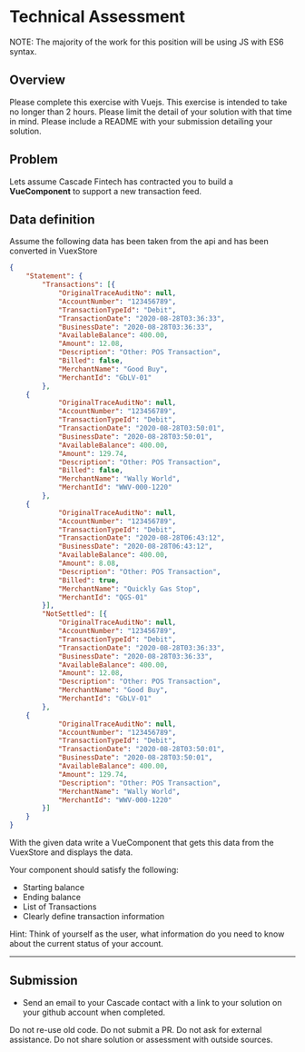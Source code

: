 # Technical Assessment
NOTE: The majority of the work for this position will be using JS with ES6 syntax.

## Overview
Please complete this exercise with Vuejs. This exercise is intended to take no longer than 2 hours.  Please limit the detail of your solution with that time in mind.  Please include a README with your submission detailing your solution.

## Problem
Lets assume Cascade Fintech has contracted you to build a **VueComponent** to support a new transaction feed.  

## Data definition

Assume the following data has been taken from the api and has been converted in VuexStore
```json
{
	"Statement": {
		"Transactions": [{
			"OriginalTraceAuditNo": null,
			"AccountNumber": "123456789",
			"TransactionTypeId": "Debit",
			"TransactionDate": "2020-08-28T03:36:33",
			"BusinessDate": "2020-08-28T03:36:33",
			"AvailableBalance": 400.00,
			"Amount": 12.08,
			"Description": "Other: POS Transaction",
			"Billed": false,
			"MerchantName": "Good Buy",
			"MerchantId": "GbLV-01"
		},
    {
			"OriginalTraceAuditNo": null,
			"AccountNumber": "123456789",
			"TransactionTypeId": "Debit",
			"TransactionDate": "2020-08-28T03:50:01",
			"BusinessDate": "2020-08-28T03:50:01",
			"AvailableBalance": 400.00,
			"Amount": 129.74,
			"Description": "Other: POS Transaction",
			"Billed": false,
			"MerchantName": "Wally World",
			"MerchantId": "WWV-000-1220"
		},
    {
			"OriginalTraceAuditNo": null,
			"AccountNumber": "123456789",
			"TransactionTypeId": "Debit",
			"TransactionDate": "2020-08-28T06:43:12",
			"BusinessDate": "2020-08-28T06:43:12",
			"AvailableBalance": 400.00,
			"Amount": 8.08,
			"Description": "Other: POS Transaction",
			"Billed": true,
			"MerchantName": "Quickly Gas Stop",
			"MerchantId": "QGS-01"
		}],
		"NotSettled": [{
			"OriginalTraceAuditNo": null,
			"AccountNumber": "123456789",
			"TransactionTypeId": "Debit",
			"TransactionDate": "2020-08-28T03:36:33",
			"BusinessDate": "2020-08-28T03:36:33",
			"AvailableBalance": 400.00,
			"Amount": 12.08,
			"Description": "Other: POS Transaction",
			"MerchantName": "Good Buy",
			"MerchantId": "GbLV-01"
		},
    {
			"OriginalTraceAuditNo": null,
			"AccountNumber": "123456789",
			"TransactionTypeId": "Debit",
			"TransactionDate": "2020-08-28T03:50:01",
			"BusinessDate": "2020-08-28T03:50:01",
			"AvailableBalance": 400.00,
			"Amount": 129.74,
			"Description": "Other: POS Transaction",
			"MerchantName": "Wally World",
			"MerchantId": "WWV-000-1220"
		}]
	}
}
```

With the given data write a VueComponent that gets this data from the VuexStore and displays the data. 

Your component should satisfy the following:
- Starting balance
- Ending balance
- List of Transactions
- Clearly define transaction information

Hint: Think of yourself as the user, what information do you need to know about the current status of your account.

___

## Submission
- Send an email to your Cascade contact with a link to your solution on your github account when completed.

Do not re-use old code.
Do not submit a PR. 
Do not ask for external assistance. 
Do not share solution or assessment with outside sources.
